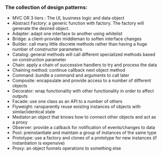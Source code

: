 ### The collection of design patterns:

- MVC OR 3 tiers : The UI, business logic and data object
- Abstract Factory: a generic function with factory. The factory will generate the desired object.
- Adapter: adapt one interface to another using whitelist
- Bridge: a client-provider middleman to soften interface changes
- Builder: call many little discrete methods rather than having a huge number of constructor parameters
- Catalog: general methods will call different specialized methods based on construction parameter
- Chain: apply a chain of successive handlers to try and process the data
- Chaining method: continue callback next object method
- Command: bundle a command and arguments to call later
- Composite: encapsulate and provide access to a number of different objects
- Decorator: wrap functionality with other functionality in order to affect outputs
- Facade: use one class as an API to a number of others
- Flyweight: ransparently reuse existing instances of objects with similar/identical state
- Mediator:an object that knows how to connect other objects and act as a proxy
- Observer: provide a callback for notification of events/changes to data
- Pool: preinstantiate and maintain a group of instances of the same type
- Prototype: use a factory and clones of a prototype for new instances (if instantiation is expensive)
- Proxy: an object funnels operations to something else
